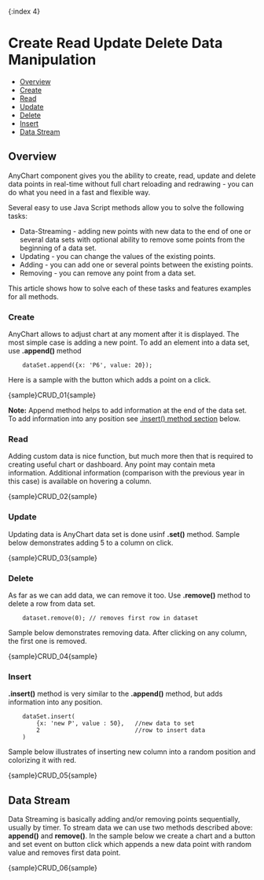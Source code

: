 {:index 4}
# Create Read Update Delete Data Manipulation

* [Overview](#overview)
 * [Create](#create)
 * [Read](#read)
 * [Update](#update)
 * [Delete](#delete)
 * [Insert](#insert)
* [Data Stream](#data_stream)

## Overview

AnyChart component gives you the ability to create, read, update and delete data points in real-time without full 
chart reloading and redrawing - you can do  what you need in a fast and flexible way.
  
  
Several easy to use Java Script methods allow you to solve the following tasks:
  
  
 * Data-Streaming - adding new points with new data to the end of one or several data sets with optional ability to 
 remove some points from the beginning of a data set. 
 * Updating - you can change the values of the existing points.
 * Adding - you can add one or several points between the existing points.
 * Removing - you can remove any point from a data set.
  
  
This article shows how to solve each of these tasks and features examples for all methods.

### Create

AnyChart allows to adjust chart at any moment after it is displayed. The most simple case is adding a new point. To add an element into a data set, use **.append()** method

```
    dataSet.append({x: 'P6', value: 20});
```

Here is a sample with the button which adds a point on a click.

{sample}CRUD\_01{sample}

**Note:**
Append method helps to add information at the end of the data set. To add information into any position see
 [.insert() method section](#insert) below.

### Read

Adding custom data is nice function, but much more then that is required to creating useful chart or dashboard. Any
point may contain meta information. Additional information (comparison with the previous year in this case) is
available on hovering a column.

{sample}CRUD\_02{sample}

### Update

Updating data is AnyChart data set is done usinf **.set()** method.  Sample below demonstrates adding 5 to a column on click.

{sample}CRUD\_03{sample}

### Delete

As far as we can add data, we can remove it too. Use **.remove()** method to delete a row from data set.

```
    dataset.remove(0); // removes first row in dataset
```

Sample below demonstrates removing data. After clicking on any column, the first one is removed. 

{sample}CRUD\_04{sample}

### Insert

**.insert()** method is very similar to the **.append()** method, but adds information into any position. 

```
    dataSet.insert(
        {x: 'new P', value : 50},   //new data to set
        2                           //row to insert data
    )
```

Sample below illustrates of inserting new column into a random position and colorizing it with red.

{sample}CRUD\_05{sample}

## Data Stream

Data Streaming is basically adding and/or removing points sequentially, usually by timer. To stream data we can use two methods described above: **append()** and **remove()**. In the sample below we create a chart and a 
button and set event on button click which appends a new data point with random value and removes first data 
point.

{sample}CRUD\_06{sample}
 

